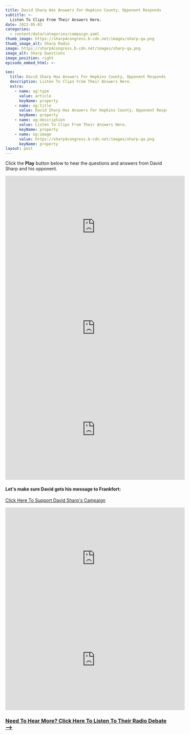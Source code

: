 ```yaml
---
title: David Sharp Has Answers For Hopkins County, Opponent Responds
subtitle: >-
  Listen To Clips From Their Answers Here.
date: 2022-05-03
categories:
  - content/data/categories/campaign.yaml
thumb_image: https://sharp4congress.b-cdn.net/images/sharp-qa.png
thumb_image_alt: Sharp Radio
image: https://sharp4congress.b-cdn.net/images/sharp-qa.png
image_alt: Sharp Questions
image_position: right
episode_embed_html: >-

seo:
  title: David Sharp Has Answers For Hopkins County, Opponent Responds
  description: Listen To Clips From Their Answers Here.
  extra:
    - name: og:type
      value: article
      keyName: property
    - name: og:title
      value: David Sharp Has Answers For Hopkins County, Opponent Responds
      keyName: property
    - name: og:description
      value: Listen To Clips From Their Answers Here.
      keyName: property
    - name: og:image
      value: https://sharp4congress.b-cdn.net/images/sharp-qa.png
      keyName: property
layout: post
---
```


Click the **Play** button below to hear the questions and answers from David Sharp and his opponent.


<iframe width="560" height="315" src="https://www.youtube.com/embed/pJPOOUW_xF0" title="YouTube video player" frameborder="0" allow="accelerometer; autoplay; clipboard-write; encrypted-media; gyroscope; picture-in-picture" allowfullscreen></iframe>

<iframe width="560" height="315" src="https://www.youtube.com/embed/BW33W1lc7yE" title="YouTube video player" frameborder="0" allow="accelerometer; autoplay; clipboard-write; encrypted-media; gyroscope; picture-in-picture" allowfullscreen></iframe>

<iframe width="560" height="315" src="https://www.youtube.com/embed/L0UDhjViWII" title="YouTube video player" frameborder="0" allow="accelerometer; autoplay; clipboard-write; encrypted-media; gyroscope; picture-in-picture" allowfullscreen></iframe>


#### Let's make sure David gets his message to Frankfort:

[Click Here To Support David Sharp's Campaign](/support)

<iframe width="560" height="315" src="https://www.youtube.com/embed/G7ZLL7VcS4k" title="YouTube video player" frameborder="0" allow="accelerometer; autoplay; clipboard-write; encrypted-media; gyroscope; picture-in-picture" allowfullscreen></iframe>

<iframe width="560" height="315" src="https://www.youtube.com/embed/75VR1wmrJ08" title="YouTube video player" frameborder="0" allow="accelerometer; autoplay; clipboard-write; encrypted-media; gyroscope; picture-in-picture" allowfullscreen></iframe>

### [Need To Hear More? Click Here To Listen To Their Radio Debate -->](/posts/debate-sharp)
